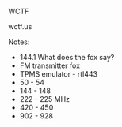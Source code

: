 WCTF

wctf.us

Notes:

- 144.1 What does the fox say?
- FM transmitter fox
- TPMS emulator - rtl443
- 50 - 54
- 144 - 148
- 222 - 225 MHz
- 420 - 450
- 902 - 928
